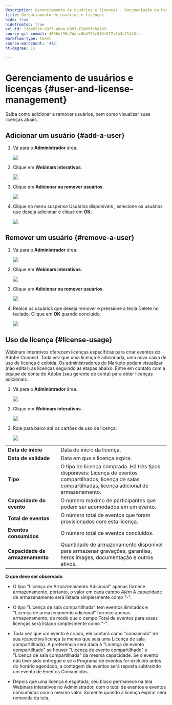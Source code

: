 ```yaml
---
description: Gerenciamento de usuários e licenças - Documentação da Marketo - Documentação do produto
title: Gerenciamento de usuários e licenças
hide: true
hidefromtoc: true
exl-id: 1fee628b-e9f3-46ab-b993-f2d09fe5e183
source-git-commit: 4096ef98c7daac8b4793c513f677a7b3c71145fc
workflow-type: tm+mt
source-wordcount: '412'
ht-degree: 1%

---
```


# Gerenciamento de usuários e licenças {#user-and-license-management}

Saiba como adicionar e remover usuários, bem como visualizar suas licenças atuais.

## Adicionar um usuário {#add-a-user}

1. Vá para o **Administrador** área.

   ![](assets/user-and-license-management-1.png)

1. Clique em **Webinars interativos**.

   ![](assets/user-and-license-management-2.png)

1. Clique em **Adicionar ou remover usuários**.

   ![](assets/user-and-license-management-3.png)

1. Clique no menu suspenso Usuários disponíveis , selecione os usuários que deseja adicionar e clique em **OK**.

   ![](assets/user-and-license-management-4.png)

## Remover um usuário {#remove-a-user}

1. Vá para o **Administrador** área.

   ![](assets/user-and-license-management-5.png)

1. Clique em **Webinars interativos**.

   ![](assets/user-and-license-management-6.png)

1. Clique em **Adicionar ou remover usuários**.

   ![](assets/user-and-license-management-7.png)

1. Realce os usuários que deseja remover e pressione a tecla Delete no teclado. Clique em **OK** quando concluído.

   ![](assets/user-and-license-management-8.png)

## Uso de licença {#license-usage}

Webinars interativos oferecem licenças específicas para criar eventos do Adobe Connect. Toda vez que uma licença é adicionada, uma nova caixa de uso de licença é exibida. Os administradores do Marketo podem visualizar (não editar) as licenças seguindo as etapas abaixo. Entre em contato com a equipe de conta do Adobe (seu gerente de conta) para obter licenças adicionais.

1. Vá para o **Administrador** área.

   ![](assets/user-and-license-management-9.png)

1. Clique em **Webinars interativos**.

   ![](assets/user-and-license-management-10.png)

1. Role para baixo até os cartões de uso de licença.

   ![](assets/user-and-license-management-11.png)

<table> 
  <tr> 
   <td><b>Data de início</b></td>
   <td>Data de início da licença.</td>
  </tr>
  <tr> 
   <td><b>Data de validade</b></td>
   <td>Data em que a licença expira.</td>
  </tr>
  <tr> 
   <td><b>Tipo</b></td>
   <td>O tipo de licença comprada. Há três tipos disponíveis: Licença de eventos compartilhados, licença de salas compartilhadas, licença adicional de armazenamento.</td>
  </tr>
  <tr> 
   <td><b>Capacidade do evento</b></td>
   <td>O número máximo de participantes que podem ser acomodados em um evento.</td>
  </tr>
  <tr> 
   <td><b>Total de eventos</b></td>
   <td>O número total de eventos que foram provisionados com esta licença.</td>
  </tr>
  <tr> 
   <td><b>Eventos consumidos</b></td>
   <td>O número total de eventos concluídos.</td>
  </tr>
  <tr> 
   <td><b>Capacidade de armazenamento</b></td>
   <td>Quantidade de armazenamento disponível para armazenar gravações, garantias, heros images, documentação e outros ativos.</td>
  </tr>
  </tbody>
</table>

**O que deve ser observado**

* O tipo &quot;Licença de Armazenamento Adicional&quot; apenas fornece armazenamento, portanto, o valor em cada campo _Além_ A capacidade de armazenamento será listada simplesmente como &quot;-&quot;.

* O tipo &quot;Licença de sala compartilhada&quot; tem eventos ilimitados e &quot;Licença de armazenamento adicional&quot; fornece apenas armazenamento, de modo que o campo Total de eventos para essas licenças será listado simplesmente como &quot;-&quot;.

* Toda vez que um evento é criado, ele contará como &quot;consumido&quot; de sua respectiva licença (a menos que seja uma Licença de sala compartilhada). A preferência será dada à &quot;Licença de evento compartilhado&quot; se houver &quot;Licença de evento compartilhado&quot; e &quot;Licença de sala compartilhada&quot; da mesma capacidade. Se o evento não tiver sido entregue e se o Programa de eventos for excluído antes do horário agendado, a contagem de eventos será reposta subtraindo um evento de Eventos Consumidos.

* Depois que uma licença é esgotada, seu bloco permanece na tela Webinars interativos no Administrador, com o total de eventos e eventos consumidos com o mesmo valor. Somente quando a licença expirar será removida da tela.
